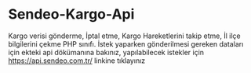# Sendeo-Kargo-Api
Kargo verisi gönderme, İptal etme, Kargo Hareketlerini takip etme, İl ilçe bilgilerini çekme PHP sınıfı.
İstek yaparken gönderilmesi gereken dataları için ekteki api dökümanına bakınız, yapılabilecek istekler için https://api.sendeo.com.tr/ linkine tıklayınız
